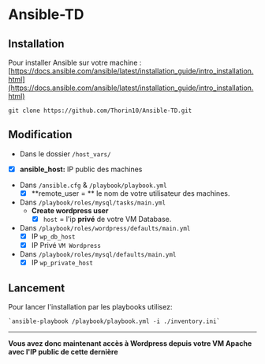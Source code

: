 # Ansible-TD

## Installation

Pour installer Ansible sur votre machine : [https://docs.ansible.com/ansible/latest/installation_guide/intro_installation.html](https://docs.ansible.com/ansible/latest/installation_guide/intro_installation.html)

`git clone https://github.com/Thorin10/Ansible-TD.git`


## Modification

* Dans le dossier `/host_vars/`
 * [X] **ansible_host:**  IP public des machines

* Dans `/ansible.cfg` & `/playbook/playbook.yml`
	 - [X] **remote_user = ** le nom de votre utilisateur des machines.
 
* Dans `/playbook/roles/mysql/tasks/main.yml` 
	* **Create wordpress user** 
		 * [x] `host` =  l'ip **privé** de votre VM Database.

* Dans `/playbook/roles/wordpress/defaults/main.yml`
	 * [x] IP `wp_db_host`
	 * [x] IP Privé `VM Wordpress`
* Dans `/playbook/roles/mysql/defaults/main.yml`
	* [x] IP `wp_private_host`

## Lancement

Pour lancer l'installation par les playbooks utilisez:

    `ansible-playbook /playbook/playbook.yml -i ./inventory.ini`

---

**Vous avez donc maintenant accès à Wordpress depuis votre VM Apache avec l'IP public de cette dernière**


